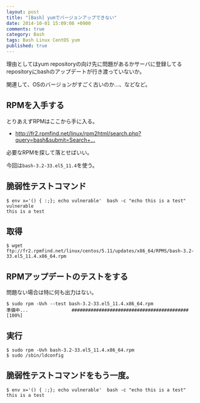 ```yaml
---
layout: post
title: "[Bash] yumでバージョンアップできない"
date: 2014-10-01 15:09:08 +0900
comments: true
category: Bash
tags: Bash Linux CentOS yum
published: true
---
```


理由としてはyum repositoryの向け先に問題があるかサーバに登録してるrepositoryにbashのアップデートが行き渡っていないか。

関連して、OSのバージョンがすごく古いのか…、などなど。

## RPMを入手する

とりあえずRPMはここから手に入る。

- <http://fr2.rpmfind.net/linux/rpm2html/search.php?query=bash&submit=Search+...>

必要なRPMを探して落とせばいい。

今回は`bash-3.2-33.el5_11.4`を使う。

## 脆弱性テストコマンド

```
$ env x='() { :;}; echo vulnerable'  bash -c "echo this is a test"
vulnerable
this is a test
```

## 取得

```
$ wget ftp://fr2.rpmfind.net/linux/centos/5.11/updates/x86_64/RPMS/bash-3.2-33.el5_11.4.x86_64.rpm
```

## RPMアップデートのテストをする

問題ない場合は特に何も出力はない。

```
$ sudo rpm -Uvh --test bash-3.2-33.el5_11.4.x86_64.rpm
準備中...                ########################################### [100%]
```

## 実行

```
$ sudo rpm -Uvh bash-3.2-33.el5_11.4.x86_64.rpm
$ sudo /sbin/ldconfig
```

## 脆弱性テストコマンドをもう一度。

```
$ env x='() { :;}; echo vulnerable'  bash -c "echo this is a test"
this is a test
```
